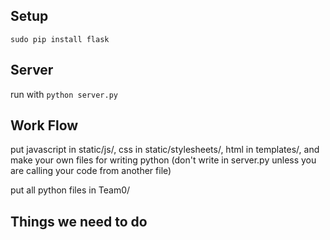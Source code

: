 ## Setup

`sudo pip install flask`

## Server

run with `python server.py`

## Work Flow

put javascript in static/js/, css in static/stylesheets/, html in templates/, and make your own files for writing python (don't write in server.py unless you are calling your code from another file)

put all python files in Team0/

## Things we need to do
